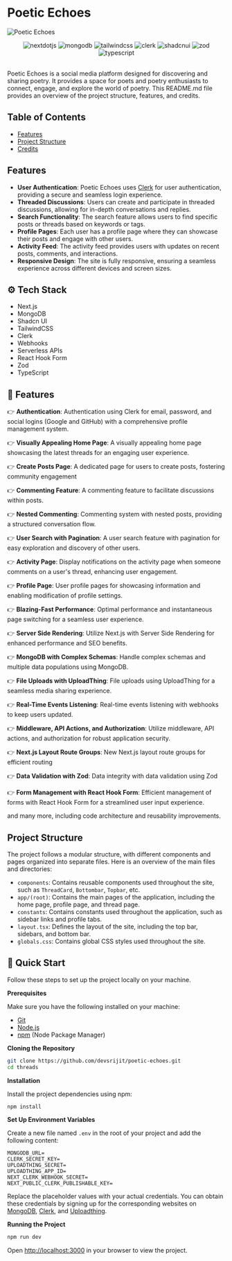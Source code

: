 # Poetic Echoes

![Poetic Echoes](https://cloud-ppyu19102-hack-club-bot.vercel.app/0_c4363f81-a2df-41ba-bfc1-60cb252df085.jpeg)

<div align="center">

  <div>
    <img src="https://img.shields.io/badge/-Next_JS-black?style=for-the-badge&logoColor=white&logo=nextdotjs&color=000000" alt="nextdotjs" />
    <img src="https://img.shields.io/badge/-MongoDB-black?style=for-the-badge&logoColor=white&logo=mongodb&color=47A248" alt="mongodb" />
    <img src="https://img.shields.io/badge/-Tailwind_CSS-black?style=for-the-badge&logoColor=white&logo=tailwindcss&color=06B6D4" alt="tailwindcss" />
    <img src="https://img.shields.io/badge/-Clerk-black?style=for-the-badge&logoColor=white&logo=clerk&color=6C47FF" alt="clerk" />
    <img src="https://img.shields.io/badge/-Shadcn_UI-black?style=for-the-badge&logoColor=white&logo=shadcnui&color=000000" alt="shadcnui" />
    <img src="https://img.shields.io/badge/-Zod-black?style=for-the-badge&logoColor=white&logo=zod&color=3E67B1" alt="zod" />
    <img src="https://img.shields.io/badge/-Typescript-black?style=for-the-badge&logoColor=white&logo=typescript&color=3178C6" alt="typescript" />
  </div>
  </br>
</div>

Poetic Echoes is a social media platform designed for discovering and sharing poetry. It provides a space for poets and poetry enthusiasts to connect, engage, and explore the world of poetry. This README.md file provides an overview of the project structure, features, and credits.

## Table of Contents

- [Features](#features)
- [Project Structure](#project-structure)
- [Credits](#credits)

## Features

- **User Authentication**: Poetic Echoes uses [Clerk](https://clerk.dev/) for user authentication, providing a secure and seamless login experience.
- **Threaded Discussions**: Users can create and participate in threaded discussions, allowing for in-depth conversations and replies.
- **Search Functionality**: The search feature allows users to find specific posts or threads based on keywords or tags.
- **Profile Pages**: Each user has a profile page where they can showcase their posts and engage with other users.
- **Activity Feed**: The activity feed provides users with updates on recent posts, comments, and interactions.
- **Responsive Design**: The site is fully responsive, ensuring a seamless experience across different devices and screen sizes.

## ⚙️ Tech Stack

- Next.js
- MongoDB
- Shadcn UI
- TailwindCSS
- Clerk
- Webhooks
- Serverless APIs
- React Hook Form
- Zod
- TypeScript

## 🔋 Features

👉 **Authentication**: Authentication using Clerk for email, password, and social logins (Google and GitHub) with a comprehensive profile management system.

👉 **Visually Appealing Home Page**: A visually appealing home page showcasing the latest threads for an engaging user experience.

👉 **Create Posts Page**: A dedicated page for users to create posts, fostering community engagement

👉 **Commenting Feature**: A commenting feature to facilitate discussions within posts.

👉 **Nested Commenting**: Commenting system with nested posts, providing a structured conversation flow.

👉 **User Search with Pagination**: A user search feature with pagination for easy exploration and discovery of other users.

👉 **Activity Page**: Display notifications on the activity page when someone comments on a user's thread, enhancing user engagement.

👉 **Profile Page**: User profile pages for showcasing information and enabling modification of profile settings.

👉 **Blazing-Fast Performance**: Optimal performance and instantaneous page switching for a seamless user experience.

👉 **Server Side Rendering**: Utilize Next.js with Server Side Rendering for enhanced performance and SEO benefits.

👉 **MongoDB with Complex Schemas**: Handle complex schemas and multiple data populations using MongoDB.

👉 **File Uploads with UploadThing**: File uploads using UploadThing for a seamless media sharing experience.

👉 **Real-Time Events Listening**: Real-time events listening with webhooks to keep users updated.

👉 **Middleware, API Actions, and Authorization**: Utilize middleware, API actions, and authorization for robust application security.

👉 **Next.js Layout Route Groups**: New Next.js layout route groups for efficient routing

👉 **Data Validation with Zod**: Data integrity with data validation using Zod

👉 **Form Management with React Hook Form**: Efficient management of forms with React Hook Form for a streamlined user input experience.

and many more, including code architecture and reusability improvements.

## Project Structure

The project follows a modular structure, with different components and pages organized into separate files. Here is an overview of the main files and directories:

- `components`: Contains reusable components used throughout the site, such as `ThreadCard`, `Bottombar`, `Topbar`, etc.
- `app/(root)`: Contains the main pages of the application, including the home page, profile page, and thread page.
- `constants`: Contains constants used throughout the application, such as sidebar links and profile tabs.
- `layout.tsx`: Defines the layout of the site, including the top bar, sidebars, and bottom bar.
- `globals.css`: Contains global CSS styles used throughout the site.

## 🤸 Quick Start

Follow these steps to set up the project locally on your machine.

**Prerequisites**

Make sure you have the following installed on your machine:

- [Git](https://git-scm.com/)
- [Node.js](https://nodejs.org/en)
- [npm](https://www.npmjs.com/) (Node Package Manager)

**Cloning the Repository**

```bash
git clone https://github.com/devsrijit/poetic-echoes.git
cd threads
```

**Installation**

Install the project dependencies using npm:

```bash
npm install
```

**Set Up Environment Variables**

Create a new file named `.env` in the root of your project and add the following content:

```env
MONGODB_URL=
CLERK_SECRET_KEY=
UPLOADTHING_SECRET=
UPLOADTHING_APP_ID=
NEXT_CLERK_WEBHOOK_SECRET=
NEXT_PUBLIC_CLERK_PUBLISHABLE_KEY=
```

Replace the placeholder values with your actual credentials. You can obtain these credentials by signing up for the corresponding websites on [MongoDB](https://www.mongodb.com/), [Clerk](https://clerk.com/), and [Uploadthing](https://uploadthing.com/). 

**Running the Project**

```bash
npm run dev
```

Open [http://localhost:3000](http://localhost:3000) in your browser to view the project.
